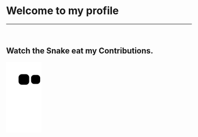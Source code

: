 # Welcome to my profile
<hr><br>
<h2> Watch the Snake eat my Contributions.</h2>
<img alt="snake eating my contribution" src="https://github.com/KushalTanna24/KushalTanna24/blob/output/github-contribution-grid-snake.svg">
